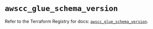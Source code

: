 # `awscc_glue_schema_version`

Refer to the Terraform Registry for docs: [`awscc_glue_schema_version`](https://registry.terraform.io/providers/hashicorp/awscc/0.70.0/docs/resources/glue_schema_version).
